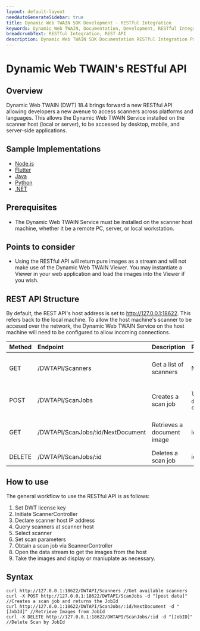 ```yaml
---
layout: default-layout
needAutoGenerateSidebar: true
title: Dynamic Web TWAIN SDK Development - RESTful Integration
keywords: Dynamic Web TWAIN, Documentation, Development, RESTful Integration
breadcrumbText: RESTful Integration, REST API
description: Dynamic Web TWAIN SDK Documentation RESTful Integration Page
---
```


# Dynamic Web TWAIN's RESTful API

## Overview
Dynamic Web TWAIN (DWT) 18.4 brings forward a new RESTful API allowing developers a new avenue to access scanners across platforms and languages. This allows the Dynamic Web TWAIN Service installed on the scanner host (local or server), to be accessed by desktop, mobile, and server-side applications.

## Sample Implementations
- [Node.js](https://github.com/yushulx/dynamsoft-service-REST-API)
- [Flutter](https://github.com/yushulx/flutter_twain_scanner)
- [Java](https://github.com/tony-xlh/JavaFX-Document-Scanner)
- [Python](https://github.com/yushulx/twain-wia-sane-scanner)
- [.NET](https://github.com/yushulx/dotnet-twain-wia-sane-scanner)

## Prerequisites
- The Dynamic Web TWAIN Service must be installed on the scanner host machine, whether it be a remote PC, server, or local workstation.

## Points to consider
- Using the RESTful API will return pure images as a stream and will not make use of the Dynamic Web TWAIN Viewer. You may instantiate a Viewer in your web application and load the images into the Viewer if you wish.

## REST API Structure
By default, the REST API's host address is set to http://127.0.0.1:18622. This refers back to the local machine. To allow the host machine's scanner to be accesed over the network, the Dynamic Web TWAIN Service on the host machine will need to be configured to allow incoming connections.

| Method | Endpoint	| Description | Parameters | Response |
|:-|:-|:-|:-|:-|
| GET | /DWTAPI/Scanners | Get a list of scanners | None | 200 OK with scanner list |
| POST | /DWTAPI/ScanJobs | Creates a scan job | `license`, `device`, `config` | 201 Created with job ID |
| GET | /DWTAPI/ScanJobs/:id/NextDocument | Retrieves a document image | id: Job ID | 200 OK with image stream |
| DELETE | /DWTAPI/ScanJobs/:id | Deletes a scan job | id: Job ID | 200 OK |

## How to use
The general workflow to use the RESTful API is as follows:
1. Set DWT license key
2. Initiate ScannerController
3. Declare scanner host IP address
4. Query scanners at scanner host
5. Select scanner
6. Set scan parameters
7. Obtain a scan job via ScannerController
8. Open the data stream to get the images from the host
9. Take the images and display or maniuplate as necessary. 

## Syntax

```curl
curl http://127.0.0.1:18622/DWTAPI/Scanners //Get available scanners
curl -X POST http://127.0.0.1:18622/DWTAPI/ScanJobs -d "[post data]" //Creates a scan job and returns the JobId
curl http://127.0.0.1:18622/DWTAPI/ScanJobs/:id/NextDocument -d "[JobId]" //Retrieve Images from JobId
curl -X DELETE http://127.0.0.1:18622/DWTAPI/ScanJobs/:id -d "[JobID]" //Delete Scan by JobId
```